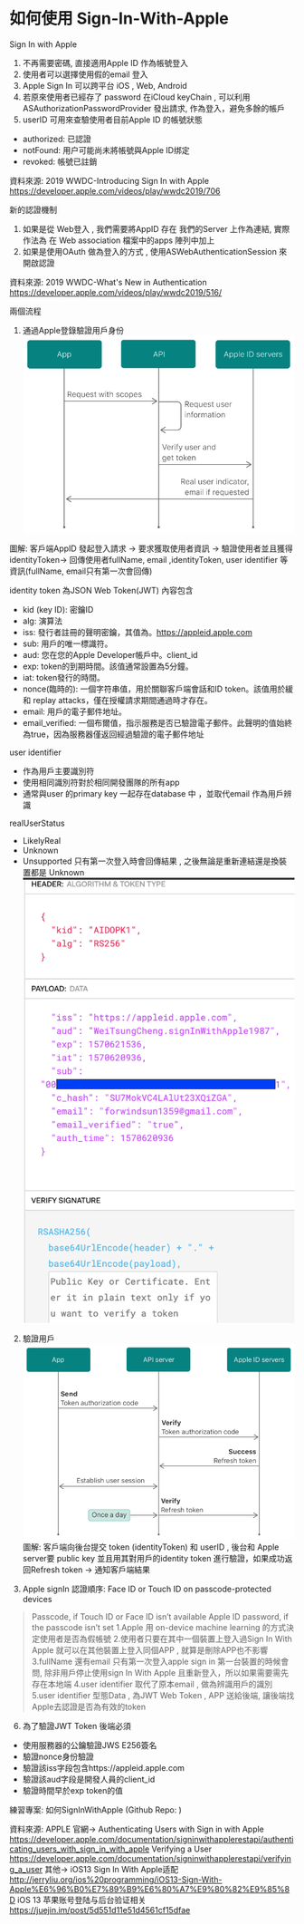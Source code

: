 # 如何使用 Sign-In-With-Apple

Sign In with Apple

1. 不再需要密碼, 直接適用Apple ID 作為帳號登入
2. 使用者可以選擇使用假的email 登入
3. Apple Sign In 可以跨平台 iOS , Web, Android 
4. 若原來使用者已經存了 password 在iCloud keyChain , 可以利用ASAuthorizationPasswordProvider 發出請求, 作為登入，避免多餘的帳戶
5. userID 可用來查驗使用者目前Apple ID 的帳號狀態
* authorized: 已認證
* notFound: 用户可能尚未將帳號與Apple ID绑定
* revoked: 帳號已註銷
 
資料來源: 
2019 WWDC-Introducing Sign In with Apple
https://developer.apple.com/videos/play/wwdc2019/706

新的認證機制

1. 如果是從 Web登入 , 我們需要將AppID 存在 我們的Server 上作為連結,  實際作法為 在 Web association 檔案中的apps 陣列中加上 
2. 如果是使用OAuth 做為登入的方式  , 使用ASWebAuthenticationSession 來開啟認證

資料來源: 
2019 WWDC-What's New in Authentication
https://developer.apple.com/videos/play/wwdc2019/516/

兩個流程

1. 通過Apple登錄驗證用戶身份
![image](https://github.com/WeiTsungCheng/Sign-In-With-Apple/blob/master/1.png)

圖解:  客戶端AppID 發起登入請求 -> 要求獲取使用者資訊 -> 驗證使用者並且獲得identityToken-> 回傳使用者fullName, email ,identityToken, user identifier 等資訊(fullName, email只有第一次會回傳)

identity token 為JSON Web Token(JWT) 內容包含
* kid (key ID): 密鑰ID
* alg: 演算法
* iss: 發行者註冊的聲明密鑰，其值為。https://appleid.apple.com
* sub: 用戶的唯一標識符。 
* aud: 您在您的Apple Developer帳戶中。client_id
* exp: token的到期時間。該值通常設置為5分鐘。
* iat: token發行的時間。
* nonce(臨時的): 一個字符串值，用於關聯客戶端會話和ID token。該值用於緩和 replay attacks，僅在授權請求期間通過時才存在。
* email: 用戶的電子郵件地址。
* email_verified: 一個布爾值，指示服務是否已驗證電子郵件。此聲明的值始終為true，因為服務器僅返回經過驗證的電子郵件地址

user identifier 
* 作為用戶主要識別符
* 使用相同識別符對於相同開發團隊的所有app
* 通常與user 的primary key 一起存在database 中 ，並取代email 作為用戶辨識

realUserStatus
* LikelyReal
* Unknown
* Unsupported
只有第一次登入時會回傳結果 , 之後無論是重新連結還是換裝置都是 Unknown
![image](https://github.com/WeiTsungCheng/Sign-In-With-Apple/blob/master/2.png)

2. 驗證用戶
![image](https://github.com/WeiTsungCheng/Sign-In-With-Apple/blob/master/3.png)
圖解: 客戶端向後台提交 token (identityToken) 和 userID , 後台和 Apple server要 public key 並且用其對用戶的identity token 進行驗證，如果成功返回Refresh token -> 通知客戶端結果

0. Apple signIn 認證順序:
Face ID or Touch ID on passcode-protected devices
>Passcode, if Touch ID or Face ID isn’t available
>Apple ID password, if the passcode isn’t set
1.Apple 用 on-device machine learning 的方式決定使用者是否為假帳號
2.使用者只要在其中一個裝置上登入過Sign In With Apple 就可以在其他裝置上登入同個APP , 就算是刪除APP也不影響
3.fullName 還有email 只有第一次登入apple sign in 第一台裝置的時候會問, 除非用戶停止使用sign In With Apple 且重新登入，所以如果需要需先存在本地端
4.user identifier 取代了原本email , 做為辨識用戶的識別
5.user identifier 型態Data , 為JWT Web Token , APP 送給後端, 讓後端找Apple去認證是否為有效的token
6. 為了驗證JWT Token 後端必須
* 使用服務器的公鑰驗證JWS E256簽名
* 驗證nonce身份驗證
* 驗證該iss字段包含https://appleid.apple.com
* 驗證該aud字段是開發人員的client_id
* 驗證時間早於exp token的值

練習專案:
如何SignInWithApple (Github Repo: )

資料來源:
APPLE 官網->
Authenticating Users with Sign in with Apple
https://developer.apple.com/documentation/signinwithapplerestapi/authenticating_users_with_sign_in_with_apple
Verifying a User
https://developer.apple.com/documentation/signinwithapplerestapi/verifying_a_user
其他-> 
iOS13 Sign In With Apple适配
http://jerryliu.org/ios%20programming/iOS13-Sign-With-Apple%E6%96%B0%E7%89%B9%E6%80%A7%E9%80%82%E9%85%8D
iOS 13 苹果账号登陆与后台验证相关
https://juejin.im/post/5d551d11e51d4561cf15dfae
